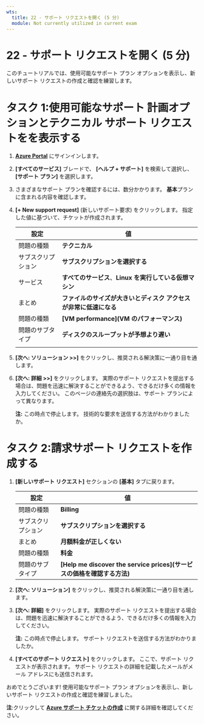 ```yaml
---
wts:
  title: 22 - サポート リクエストを開く (5 分)
  module: Not currently utilized in current exam
---
```

# <a name="22---open-a-support-request-5-min"></a>22 - サポート リクエストを開く (5 分)

このチュートリアルでは、使用可能なサポート プラン オプションを表示し、新しいサポート リクエストの作成と確認を練習します。

# <a name="task-1-view-available-support-plan-options-and-a-technical-support-request"></a>タスク 1:使用可能なサポート 計画オプションとテクニカル サポート リクエストをを表示する

1. [**Azure Portal**](https://portal.azure.com) にサインインします。

2. **[すべてのサービス]** ブレードで、 **[ヘルプ + サポート]** を検索して選択し、 **[サポート プラン]** を選択します。

3. さまざまなサポート プランを確認するには、数分かかります。 **基本**プランに含まれる内容を確認します。 

4. **[+ New support request]** (新しいサポート要求) をクリックします。 指定した値に基づいて、チケットが作成されます。 

    | 設定 | 値|
    |----|--------|
    | 問題の種類| **テクニカル** |
    | サブスクリプション | **サブスクリプションを選択する** |
    | サービス | **すべてのサービス**、**Linux を実行している仮想マシン** |
    | まとめ | **ファイルのサイズが大きいとディスク アクセスが非常に低速になる** |
    | 問題の種類 | **[VM performance]\(VM のパフォーマンス\)** |
    | 問題のサブタイプ | **ディスクのスループットが予想より遅い** |    
    | | |

5. **[次へ: ソリューション >>]** をクリックし、推奨される解決策に一通り目を通します。

6. **[次へ: 詳細 >>]** をクリックします。 実際のサポート リクエストを提出する場合は、問題を迅速に解決することができるよう、できるだけ多くの情報を入力してください。 このページの連絡先の選択肢は、サポート プランによって異なります。 

    **注:**  この時点で停止します。 技術的な要求を送信する方法がわかりましたか。

# <a name="task-2-create-a-billing-support-request"></a>タスク 2:請求サポート リクエストを作成する

1. **[新しいサポート リクエスト]** セクションの **[基本]** タブに戻ります。 

    | 設定 | 値|
    |----|--------|
    | 問題の種類| **Billing** |
    | サブスクリプション | **サブスクリプションを選択する** |
    | まとめ | **月額料金が正しくない** |
    | 問題の種類 | **料金** |
    | 問題のサブタイプ | **[Help me discover the service prices]\(サービスの価格を確認する方法\)** |    

2. **[次へ: ソリューション]** をクリックし、推奨される解決策に一通り目を通します。

3. **[次へ: 詳細]** をクリックします。  実際のサポート リクエストを提出する場合は、問題を迅速に解決することができるよう、できるだけ多くの情報を入力してください。 

    **注:**  この時点で停止します。 サポート リクエストを送信する方法がわかりましたか。

4. **[すべてのサポート リクエスト]** をクリックします。 ここで、サポート リクエストが表示されます。 サポート リクエストの詳細を記載したメールがメール アドレスにも送信されます。

おめでとうございます! 使用可能なサポート プラン オプションを表示し、新しいサポート リクエストの作成と確認を練習しました。

**注**:クリックして [**Azure サポート チケットの作成**](https://azure.microsoft.com/en-us/support/create-ticket) に関する詳細を確認してください。
